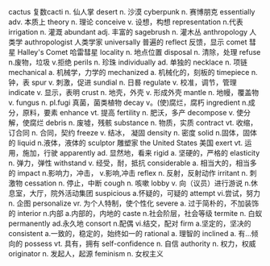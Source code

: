 cactus 复数cacti n. 仙人掌
desert n. 沙漠
cyberpunk n. 赛博朋克
essentially adv. 本质上
theory n. 理论
conceive v. 设想，构想
representation n.代表
irrigation n. 灌溉
abundant adj. 丰富的
sagebrush n. 灌木丛
anthropology 人类学 authropologist 人类学家
universally 普遍的
reflect 反馈，显示
comet 彗星
Halley's Comet 哈雷彗星
locality n. 地点位置
disposal n. 清除，处理
refuse n.废物，垃圾 v.拒绝
perils n. 珍珠
individually ad. 单独的
necklace n. 项链
mechanical a. 机械学，力学的
mechanized a. 机械化的，刻板的
timepiece n. 钟，表
spur v. 刺激，促进
sundial n. 日晷
regulate v. 校准，调节，管理
indicate v. 显示，表明 
crust n. 地壳，外壳 v. 形成外壳
mantle n. 地幔，覆盖物 v. 
fungus n. pl.fugi 真菌，菌类植物
decay v。(使)腐烂，腐朽
ingredient n.成分，原料，要素
enhance vt. 提高
fertility n. 肥沃，多产
decompose v. 使分解，使腐烂
debris n. 废墟，残骸
substance n. 物质，实质
contract vt. 收缩，订合同 n. 合同，契约
freeze v. 结冰， 凝固
density n. 密度
solid n.固体，固体的
liquid n.液体，液体的
sculptor 雕塑家
the United States 美国
exert vt. 运用，施加，行驶
apparently ad. 显然地，看来 
rigid a. 坚硬的，严格的
elasticity n. 弹力，弹性
withstand v. 经受，耐，抵抗
considerable a. 相当大的，相当多的
impact n.影响力，冲击， v.影响,冲击
reflex n. 反射，反射动作
irritant n. 刺激物
cessation n. 停止，中断
cough n. 咳嗽
lobby v. 向（议员）进行游说 n.休息室，大厅，院外活动集团
suspicious a.怀疑的，可疑的
attempt vi.尝试，努力 n. 企图
personalize vr. 为个人特制，使个性化
severe a. 过于简朴的，不加装饰的
interior n.内部 a.内部的，内地的
caste n.社会阶层，社会等级
termite n. 白蚁
permanently ad.永久地
consort n.配偶 vi.结交，配对
firm a.坚定的，坚决的
consistent a.一致的，稳定的，始终如一的
rational a. 理智的
inclined a. 有...倾向的
possess vt. 具有，拥有
self-confidence n. 自信
authority n. 权力，权威
originator n. 发起人，起源
feminism n. 女权主义